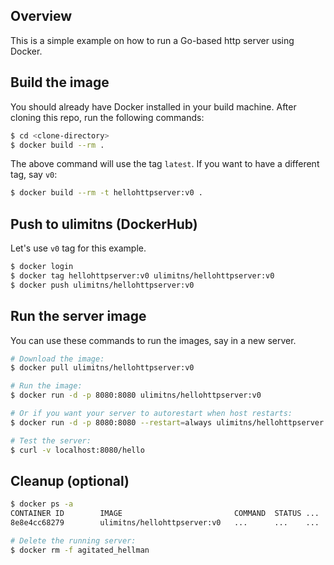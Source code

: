 ## Overview
This is a simple example on how to run a Go-based http server using Docker.

## Build the image
You should already have Docker installed in your build machine. After cloning this repo, run the following commands:
```bash
$ cd <clone-directory>
$ docker build --rm .
```

The above command will use the tag `latest`. If you want to have a different tag, say `v0`:
```bash
$ docker build --rm -t hellohttpserver:v0 .
```

## Push to ulimitns (DockerHub)
Let's use `v0` tag for this example.
```bash
$ docker login
$ docker tag hellohttpserver:v0 ulimitns/hellohttpserver:v0
$ docker push ulimitns/hellohttpserver:v0
```

## Run the server image
You can use these commands to run the images, say in a new server.
```bash
# Download the image:
$ docker pull ulimitns/hellohttpserver:v0

# Run the image:
$ docker run -d -p 8080:8080 ulimitns/hellohttpserver:v0

# Or if you want your server to autorestart when host restarts:
$ docker run -d -p 8080:8080 --restart=always ulimitns/hellohttpserver:v0

# Test the server:
$ curl -v localhost:8080/hello
```

## Cleanup (optional)
```bash
$ docker ps -a
CONTAINER ID        IMAGE                         COMMAND  STATUS ...   NAMES
8e8e4cc68279        ulimitns/hellohttpserver:v0   ...      ...    ...   agitated_hellman

# Delete the running server:
$ docker rm -f agitated_hellman
```
